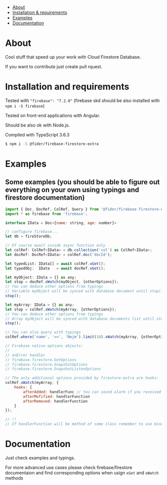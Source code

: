 - [About](#about)
- [Installation & requirements](#installation-and-requirements)
- [Examples](#examples)
- [Documentation](#documentation)

# About
Cool stuff that speed up your work with Cloud Firestore Database.

If you want to contribute just create pull rquest.

# Installation and requirements
Tested with `"firebase": "7.2.0"` (firebase skd should be also installed with `npm i -S firebase`)

Tested on front-end applications with Angular.

Should be also ok with Node.js.

Compiled with TypeScript 3.6.3

```sh
$ npm i -S @fider/firebase-firestore-extra
```

# Examples

## Some examples (you should be able to figure out everything on your own using typings and firestore documentation)
```js
import { Doc, DocRef, ColRef, Query } from '@fider/firebase-firestore-extra';
import * as firebase from 'firebase';

interface IData = Doc<{name: string, age: number}>

// configure firebase... 
let db = fireStoreDb;

// Of course await inside async function only
let colRef: ColRef<IData> = db.collection('col') as ColRef<IData>;
let docRef: DocRef<IData> = colRef.doc('docId');

let typedList: IData[] = await colRef.xGet();
let typedObj:  IData   = await docRef.xGet();

let myObject: IData = {} as any;
let stop = docRef.xWatch(myObject, {otherOptions});
// You can deduce other options from typings
// Variable myObject will be synced with database document until stop() called
stop(); 

let myArray: IData = {} as any;
let stop = colRef.xWatch(myArray, {otherOptions});
// You can deduce other options from typings
// Array myObject will be synced with database documents list until stop() called
stop();

// You can also query with typings
colRef.where('name', '==', 'Nejm').limit(10).xWatch(myArray, {otherOptions});

// Firebase native options objects:
//
// onError handler
// firebase.firestore.GetOptions
// firebase.firestore.SnapshotOptions
// firebase.firestore.SnapshotListenOptions

// The only additional options provided by firestore-extra are hooks:
colRef.xWatch(myArray, {
    hooks: {
        afterAdded: handlerFunc // You can sound alarm if you received new document created later than Date.now()
        afterMofified: handlerFunction
        afterRemoved: handlerFunction
    }
});

// !!
// If handlerFunction will be method of some class remember to use bind

```


# Documentation

Just check examples and typings.

For more advanced use cases please check firebase/firestore documentaion and find corresponding options when usign `xGet` and `xWatch` methods
